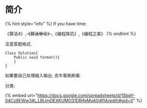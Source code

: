 # 简介

{% hint style="info" %}
If you have time:

   《算法4》,~~《算法导论》~~,《编程珠玑》,《编程之美》
{% endhint %}

注意答题格式.

```text
Class Solution{
    Public void format(){
    }
}
```

如果要自己处理输入输出, 去牛客刷刷看.

分类:

{% embed url="https://docs.google.com/spreadsheets/d/1SbpY-04Cz8EWw3A\_LBUmDEXKUMO31DBjfeMoA0dlfIA/edit\#gid=0" %}



